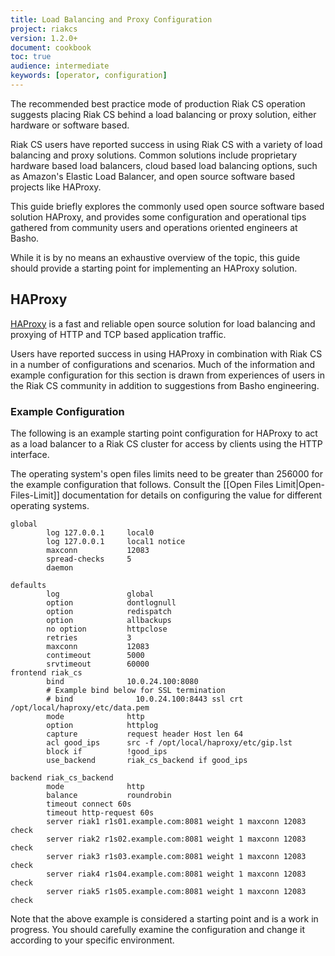 ```yaml
---
title: Load Balancing and Proxy Configuration
project: riakcs
version: 1.2.0+
document: cookbook
toc: true
audience: intermediate
keywords: [operator, configuration]
---
```


The recommended best practice mode of production Riak CS operation suggests
placing Riak CS behind a load balancing or proxy solution, either hardware or
software based.

Riak CS users have reported success in using Riak CS with a variety of load
balancing and proxy solutions. Common solutions include proprietary hardware
based load balancers, cloud based load balancing options, such as Amazon's
Elastic Load Balancer, and open source software based projects like HAProxy.

This guide briefly explores the commonly used open source software based
solution HAProxy, and provides some configuration and operational tips
gathered from community users and operations oriented engineers at Basho.

While it is by no means an exhaustive overview of the topic, this guide should
provide a starting point for implementing an HAProxy solution.

## HAProxy

[HAProxy](http://haproxy.1wt.eu/) is a fast and reliable open source solution
for load balancing and proxying of HTTP and TCP based application traffic.

Users have reported success in using HAProxy in combination with Riak CS in a
number of configurations and scenarios. Much of the information and example
configuration for this section is drawn from experiences of users in the
Riak CS community in addition to suggestions from Basho engineering.

### Example Configuration

The following is an example starting point configuration for HAProxy to act
as a load balancer to a Riak CS cluster for access by clients using
the HTTP interface.

<div class="info">The operating system's open files limits need to be
  greater than 256000 for the example configuration that follows. Consult
  the [[Open Files Limit|Open-Files-Limit]] documentation for details on
  configuring the value for different operating systems.</div>
  
```
global
        log 127.0.0.1     local0
        log 127.0.0.1     local1 notice
        maxconn           12083
        spread-checks     5
        daemon

defaults
        log               global
        option            dontlognull
        option            redispatch
        option            allbackups
        no option         httpclose
        retries           3
        maxconn           12083
        contimeout        5000
        srvtimeout        60000
frontend riak_cs
        bind              10.0.24.100:8080
        # Example bind below for SSL termination
        # bind              10.0.24.100:8443 ssl crt /opt/local/haproxy/etc/data.pem
        mode              http
        option            httplog
        capture           request header Host len 64
        acl good_ips      src -f /opt/local/haproxy/etc/gip.lst
        block if          !good_ips
        use_backend       riak_cs_backend if good_ips

backend riak_cs_backend
        mode              http
        balance           roundrobin
        timeout connect 60s
        timeout http-request 60s
        server riak1 r1s01.example.com:8081 weight 1 maxconn 12083  check
        server riak2 r1s02.example.com:8081 weight 1 maxconn 12083  check
        server riak3 r1s03.example.com:8081 weight 1 maxconn 12083  check
        server riak4 r1s04.example.com:8081 weight 1 maxconn 12083  check
        server riak5 r1s05.example.com:8081 weight 1 maxconn 12083  check
```

Note that the above example is considered a starting point and is a work in progress. You should carefully examine the configuration and change it
according to your specific environment.
